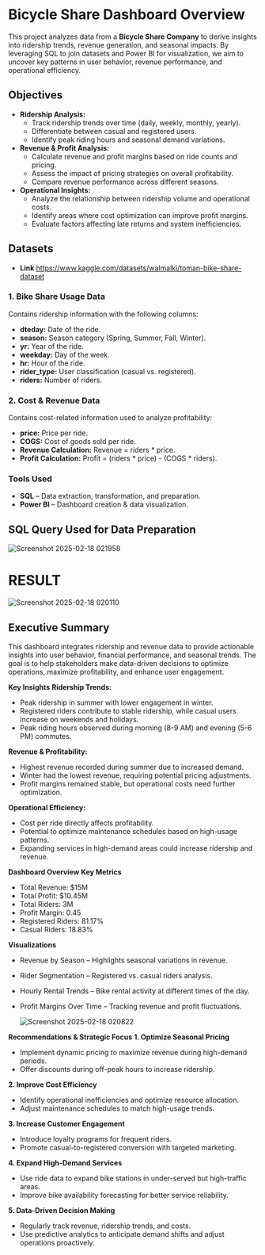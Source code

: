 # Bicycle Share Dashboard Overview

This project analyzes data from a **Bicycle Share Company** to derive insights into ridership trends, revenue generation, and seasonal impacts. By leveraging SQL to join datasets and Power BI for visualization, we aim to uncover key patterns in user behavior, revenue performance, and operational efficiency.

## Objectives

- **Ridership Analysis:**
    - Track ridership trends over time (daily, weekly, monthly, yearly).
    - Differentiate between casual and registered users.
    - Identify peak riding hours and seasonal demand variations.
- **Revenue & Profit Analysis:**
    - Calculate revenue and profit margins based on ride counts and pricing.
    - Assess the impact of pricing strategies on overall profitability.
    - Compare revenue performance across different seasons.
- **Operational Insights:**
    - Analyze the relationship between ridership volume and operational costs.
    - Identify areas where cost optimization can improve profit margins.
    - Evaluate factors affecting late returns and system inefficiencies.

## Datasets
- **Link** https://www.kaggle.com/datasets/walmalki/toman-bike-share-dataset

### 1. **Bike Share Usage Data**
Contains ridership information with the following columns:
- **dteday:** Date of the ride.
- **season:** Season category (Spring, Summer, Fall, Winter).
- **yr:** Year of the ride.
- **weekday:** Day of the week.
- **hr:** Hour of the ride.
- **rider_type:** User classification (casual vs. registered).
- **riders:** Number of riders.

### 2. **Cost & Revenue Data**
Contains cost-related information used to analyze profitability:
- **price:** Price per ride.
- **COGS:** Cost of goods sold per ride.
- **Revenue Calculation:** Revenue = riders * price.
- **Profit Calculation:** Profit = (riders * price) - (COGS * riders).

### **Tools Used** ###
- **SQL** – Data extraction, transformation, and preparation.
- **Power BI** – Dashboard creation & data visualization.

## SQL Query Used for Data Preparation
![Screenshot 2025-02-18 021958](https://github.com/user-attachments/assets/4fd32d9e-0630-4572-82ae-2b53c22fe71c)

# RESULT
![Screenshot 2025-02-18 020110](https://github.com/user-attachments/assets/b9a8fafe-f028-4fd0-b01b-44e499c4fca2)

## Executive Summary

This dashboard integrates ridership and revenue data to provide actionable insights into user behavior, financial performance, and seasonal trends. The goal is to help stakeholders make data-driven decisions to optimize operations, maximize profitability, and enhance user engagement.

 **Key Insights**
 **Ridership Trends:**
- Peak ridership in summer with lower engagement in winter.
- Registered riders contribute to stable ridership, while casual users increase on weekends and holidays.
- Peak riding hours observed during morning (8-9 AM) and evening (5-6 PM) commutes.

 **Revenue & Profitability:**
- Highest revenue recorded during summer due to increased demand.
- Winter had the lowest revenue, requiring potential pricing adjustments.
- Profit margins remained stable, but operational costs need further optimization.

 **Operational Efficiency:**
- Cost per ride directly affects profitability.
- Potential to optimize maintenance schedules based on high-usage patterns.
- Expanding services in high-demand areas could increase ridership and revenue.

 **Dashboard Overview**
 **Key Metrics**
- Total Revenue: $15M
- Total Profit: $10.45M
- Total Riders: 3M
- Profit Margin: 0.45
- Registered Riders: 81.17%
- Casual Riders: 18.83%

 **Visualizations**
- Revenue by Season – Highlights seasonal variations in revenue.
- Rider Segmentation – Registered vs. casual riders analysis.
- Hourly Rental Trends – Bike rental activity at different times of the day.
- Profit Margins Over Time – Tracking revenue and profit fluctuations.

  ![Screenshot 2025-02-18 020822](https://github.com/user-attachments/assets/29e25867-6c45-4263-9652-32238196221d)


 **Recommendations & Strategic Focus**
 **1. Optimize Seasonal Pricing**
- Implement dynamic pricing to maximize revenue during high-demand periods.
- Offer discounts during off-peak hours to increase ridership.

 **2. Improve Cost Efficiency**
- Identify operational inefficiencies and optimize resource allocation.
- Adjust maintenance schedules to match high-usage trends.

 **3. Increase Customer Engagement**
- Introduce loyalty programs for frequent riders.
- Promote casual-to-registered conversion with targeted marketing.

 **4. Expand High-Demand Services**
- Use ride data to expand bike stations in under-served but high-traffic areas.
- Improve bike availability forecasting for better service reliability.

 **5. Data-Driven Decision Making**
- Regularly track revenue, ridership trends, and costs.
- Use predictive analytics to anticipate demand shifts and adjust operations proactively.


